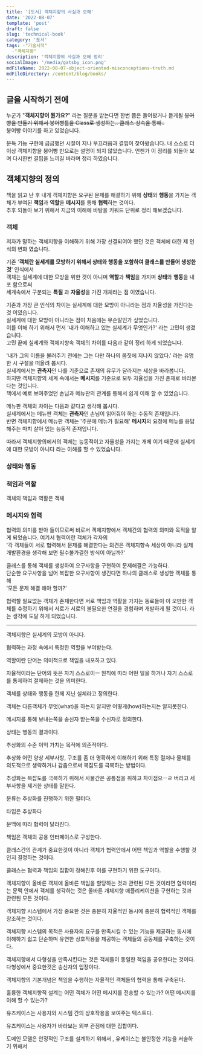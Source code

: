 ```yaml
---
title: '[도서] 객체지향의 사실과 오해'
date: '2022-08-07'
template: 'post'
draft: false
slug: 'technical-book'
category: '도서'
tags: -"기술서적"
  -"객체지향"
description: '객체지향의 사실과 오해 정리'
socialImage: '/media/gatsby_icon.png'
mdFileName: 2022-08-07-object-oriented-misconceptions-truth.md
mdFileDirectory: /content/blog/books/
---
```


## 글을 시작하기 전에

누군가 "**객체지향이 뭔가요?**" 라는 질문을 받는다면 한번 쯤은 들어봤거나 듣게될 ~~붕어빵을 만들기 위해서 붕어빵틀을 Class로 생성하는.. 클래스 상속을 통해..~~  
붕어빵 이야기를 하고 있었습니다.

문득 기능 구현에 급급했던 시절이 지나 부끄러움과 결핍이 찾아왔습니다. 내 스스로 더 이상 객체지향을 붕어빵 만으로는 설명이 되지 않았습니다. 언젠가 이 정리를 되돌아 보며 다시한번 결핍을 느끼길 바라며 정리 하였습니다.

## 객체지향의 정의

책을 읽고 난 후 내게 객체지향은 요구된 문제를 해결하기 위해 **상태**와 **행동**을 가지는 객체가 부여된 **책임**과 **역할**을
**메시지**를 통해 **협력**하는 것이다.  
추후 되돌아 보기 위해서 지금의 이해에 바탕을 키워드 단위로 정리 해보겠습니다.

### 객체

저자가 말하는 객체지향을 이해하기 위해 가장 선결되어야 했던 것은 객체에 대한 제 인식의 변화 였습니다.

기존 '**객체란 실세계를 모방하기 위해서 상태와 행동을 포함하여 클래스를 만들어 생성한 것**' 인식에서  
객체는 실세계에 대한 모방을 위한 것이 아니며 **역할**과 **책임**을 가지며
**상태**와 **행동**을 내포 함으로써  
세계속에서 구분되는 **특질** 과 **자율성**을 가진 개체라는 점 이였습니다.

기존과 가장 큰 인식의 차이는 실세계에 대한 모방이 아니라는 점과 자율성을 가진다는 것 이였습니다.  
실세계에 대한 모방이 아니라는 점이 처음에는 무슨말인가 싶었습니다.  
이를 이해 하기 위해서 먼저 '내가 이해하고 있는 실세계가 무엇인가?' 라는 고민이 생겼습니다.  
고민 끝에 실세계와 객체지향속 객체의 차이를 다음과 같이 정리 하게 되었습니다.

'내가 그의 이름을 불러주기 전에는 그는 다만 하나의 몸짓에 지나지 않았다.' 라는 유명한 시 구절을 떠올려 봅시다.  
실세계에서는 **관측자**인 나를 기준으로 존재의 유무가 달라지는 세상을 바라봅니다.  
하지만 객체지향의 세계 속에서는 **메시지**를 기준으로 모두 자율성을 가진 존재로 바라본다는 것입니다.  
책에서 예로 보여주었던 손님과 메뉴판의 관계를 통해서 쉽게 이해 할 수 있었습니다.

메뉴판 객체의 차이는 다음과 같다고 생각해 봅시다.  
실세계에서는 메뉴판 객체는 **관측자**인 손님이 읽어줘야 하는 수동적 존재입니다.  
반면 객체지향에서 메뉴판 객체는 '주문에 메뉴가 필요해' **메시지**의 요청에 메뉴를 응답해주는 마치 살아 있는 능동적 존재입니다.

따라서 객체지향의에서의 객체는 능동적이고 자율성을 가지는 개체 이기 때문에 실세계에 대한 모방이 아니다 라는 이해를 할 수 있었습니다.

### 상태와 행동

### 책임과 역할

객체의 책임과 역활은 객체

### 메시지와 협력

협력의 의미를 받아 들이므로써 비로서 객체지향에서 객체간의 협력의 의미와 목적을 알게 되었습니다.
여기서 협력이란 객체가 각자의  
'각 객체들이 서로 협력해서 문제를 해결한다는 의견은 객체지향속 세상이 아니라 실제 개발환경을 생각해 보면 필수불가결한 방식이 아닐까?'

클래스를 통해 객체를 생성하여 요구사항을 구현하여 문제해결은 가능하다.  
단순한 요구사항을 넘어 복잡한 요구사항이 생긴다면 하나의 클래스로 생성한 객체를 통해  
'모든 문제 해결 해야 할까?'

협력할 필요없는 객체가 존재한다면 서로 책임과 역활을 가지는 동료들이
이 오만한 객체를 수정하기 위해서 서로가 서로의 불필요한 연결을 경험하며 개발하게 될 것이다.
라는 생각에 도달 하게 되었습니다.

---

객체지향은 실세계의 모방이 아니다.

협력하는 과정 속에서 특정한 역할을 부여받는다.

역할이란 단어는 의미적으로 책임을 내포하고 있다.

자율적이라는 단어의 뜻은 자기 스스로이ㅡ 원칙에 따라 어떤 일을 하거나
자기 스스로를 통제하여 절제하는 것을 의미한다.

객체를 상태와 행동을 한께 지닌 실체라고 정의한다.

객체는 다른객체가 무엇(what)을 하는지 알지만 어떻게(how)하는지는 알지못한다.

메시지를 통해 보내는쪽을 송신자 받는쪽을 수신자로 정의한다.

상태는 행동의 결과이다.

추상화의 수준 이익 가치는 목적에 의존적이다.

추상화
어떤 양상 세부사항, 구조를 좀 더 명확하게 이해하기 위해 특정 절처나 물체를 의도적으로 생략하거나 감춤으로써 복잡도를 극복하는 방법이다.

추성화는 복잡도를 극복하기 위해서 사물간은 공통점을 취하고 차이점으ㅡㄹ 버리고 세부사항을 제거한 상태를 말한다.

분류는 추상화를 진행하기 위한 필터다.

타입은 추상화다

문맥에 따라 협력이 달라진다.

책임은 객체의 공용 인터페이스로 구성한다.

클래스간의 관계가 중요한것이 아니라
객체가 협력안에서 어떤 책임과 역할을 수행할 것인지 결정하는 것이다.

클래스는 협력과 책임의 집합이 정해진후 이를 구현하기 위한 도구이다.

객체지향이 올바른 객체에 올바른 책임을 할당하는 것과
관련된 모든 것이라면 협력이라는 문맥 안에서
객체를 생각하는 것은 올바른 개체지향 애플리케이션을 구현하는 것과 관련된 모든 것이다.

객체지향 시스템에서 가장 중요한 것은 충분히 자율적인
동시에 충분히 협력적인 객체를 창조하는 것이다.

객체지향 시스템의 목적은 사용자의 요구를 만족시킬 수 있는
기능을 제공하는 동시에 이해하기 쉽고 단순하며 유연한 상호작용을 제공하는 객체들의 공동체를 구축하는 것이다.

객체지향에서 다형성을 만족시킨다는 것은 객체들이 동일한 책임을 공유한다는 것이다.
다형성에서 중요한것은 송신자의 입장이다.

객체지향의 기본개념은 책임을 수행하는 자율적인 객체들의 협력을 통해 구축된다.

훌륭한 객체지향적 설계는 어떤 객체가 어떤 메시지를 전송할 수 있는가? 어떤 메시지를 이해 할 수 있는가?

유즈케이스는 사용자와 시스템 간의 상호작용을 보여주는 텍스트다.

유즈케이스는 사용자가 바라보는 외부 관점에 대한 집합이다.

도메인 모델은 안정적인 구조를 설계하기 위해서 , 유케이스는 불안정한 기능을 서술하기 위해서
